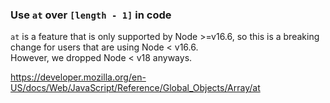 ### Use `at` over `[length - 1]` in code

`at` is a feature that is only supported by Node >=v16.6, so this is a breaking change for users that are using Node < v16.6.  
However, we dropped Node < v18 anyways.

https://developer.mozilla.org/en-US/docs/Web/JavaScript/Reference/Global_Objects/Array/at
